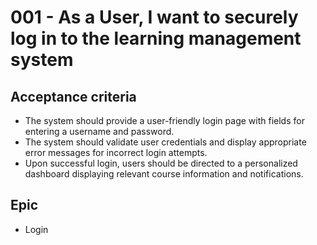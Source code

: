 # 001 - As a User, I want to securely log in to the learning management system

## Acceptance criteria

* The system should provide a user-friendly login page with fields for entering a username and password.
* The system should validate user credentials and display appropriate error messages for incorrect login attempts.
* Upon successful login, users should be directed to a personalized dashboard displaying relevant course information and notifications.

## Epic

* Login
